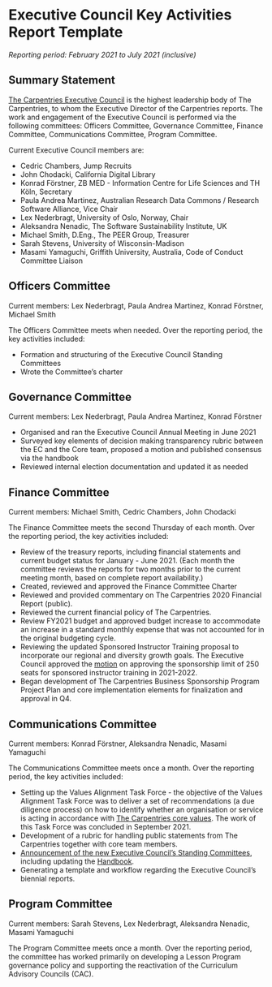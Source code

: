 # Executive Council Key Activities Report Template
*Reporting period: February 2021 to July 2021 (inclusive)*

## Summary Statement
[The Carpentries Executive Council](https://docs.carpentries.org/topic_folders/governance/executive-council.html) is the highest leadership body of The Carpentries, to whom the Executive Director of the Carpentries reports. The work and engagement of the Executive Council is performed via the following committees: Officers Committee, Governance Committee, Finance Committee, Communications Committee, Program Committee. 

Current Executive Council members are: 
- Cedric Chambers, Jump Recruits
- John Chodacki, California Digital Library
- Konrad Förstner, ZB MED - Information Centre for Life Sciences and TH Köln, Secretary
- Paula Andrea Martinez, Australian Research Data Commons / Research Software Alliance, Vice Chair
- Lex Nederbragt, University of Oslo, Norway, Chair
- Aleksandra Nenadic, The Software Sustainability Institute, UK
- Michael Smith, D.Eng., The PEER Group, Treasurer
- Sarah Stevens, University of Wisconsin-Madison
- Masami Yamaguchi, Griffith University, Australia, Code of Conduct Committee Liaison


## Officers Committee
Current members: Lex Nederbragt, Paula Andrea Martinez, Konrad Förstner, Michael Smith

The Officers Committee meets when needed. Over the reporting period, the key activities included:

* Formation and structuring of the Executive Council Standing Committees
* Wrote the Committee’s charter

## Governance Committee
Current members: Lex Nederbragt, Paula Andrea Martinez, Konrad Förstner

* Organised and ran the Executive Council Annual Meeting in June 2021
* Surveyed key elements of decision making transparency rubric between the EC and the Core team, proposed a motion and published consensus via the handbook
* Reviewed internal election documentation and updated it as needed

## Finance Committee
Current members:  Michael Smith, Cedric Chambers, John Chodacki

The Finance Committee meets the second Thursday of each month. Over the reporting period, the key activities included:

- Review of the treasury reports, including financial statements and current budget status for January - June 2021. (Each month the committee reviews the reports for two months prior to the current meeting month, based on complete report availability.)
- Created, reviewed and approved the Finance Committee Charter
- Reviewed and provided commentary on The Carpentries 2020 Financial Report (public).
- Reviewed the current financial policy of The Carpentries.
- Review FY2021 budget and approved budget increase to accommodate an increase in a standard monthly expense that was not accounted for in the original budgeting cycle.
- Reviewing the updated Sponsored Instructor Training proposal to incorporate our regional and diversity growth goals. The Executive Council approved the [motion](https://github.com/carpentries/executive-council-info/issues/68) on approving the sponsorship limit of 250 seats for sponsored instructor training in 2021-2022. 
- Began development of The Carpentries Business Sponsorship Program Project Plan and core implementation elements for finalization and approval in Q4.


## Communications Committee 
Current members:  Konrad Förstner, Aleksandra Nenadic, Masami Yamaguchi

The Communications Committee meets once a month. Over the reporting period, the key activities included:

- Setting up the Values Alignment Task Force - the objective of the Values Alignment Task Force was to deliver a set of recommendations (a due diligence process) on how to identify whether an organisation or service is acting in accordance with [The Carpentries core values](https://carpentries.org/values/). The work of this Task Force was concluded in September 2021.
- Development of a rubric for handling public statements from The Carpentries together with core team members.
- [Announcement of the new Executive Council’s Standing Committees](https://carpentries.org/blog/2021/07/new-executive-council-standing-committees/), including updating the [Handbook](https://docs.carpentries.org/topic_folders/governance/executive-council.html#executive-council-s-standing-committees).
- Generating a template and workflow regarding the Executive Council’s biennial reports.
  
## Program Committee
Current members:  Sarah Stevens, Lex Nederbragt, Aleksandra Nenadic, Masami Yamaguchi

The Program Committee meets once a month. Over the reporting period, the committee has worked primarily on developing a Lesson Program governance policy and supporting the reactivation of the Curriculum Advisory Councils (CAC).

